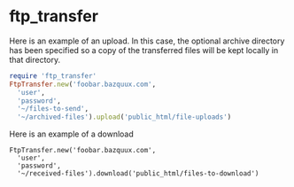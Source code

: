 ftp_transfer
============

Here is an example of an upload. In this case, the optional archive directory has been specified so a copy of the transferred files will be kept locally in that directory.
```ruby
require 'ftp_transfer'
FtpTransfer.new('foobar.bazquux.com',
  'user',
  'password',
  '~/files-to-send',
  '~/archived-files').upload('public_html/file-uploads')
```

Here is an example of a download
```
FtpTransfer.new('foobar.bazquux.com',
  'user',
  'password',
  '~/received-files').download('public_html/files-to-download')
```
